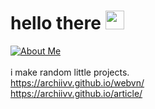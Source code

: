 # hello there <img src="https://discordmojis.com/emojis/10031-60fps_parrot/download" width="30px">
[![About Me](https://img.shields.io/badge/archiiv.cc-8A2BE2)](https://archiiv.cc) <br />
 <br />
i make random little projects. <br />
https://archiivv.github.io/webvn/ <br />
https://archiivv.github.io/article/ <br />
